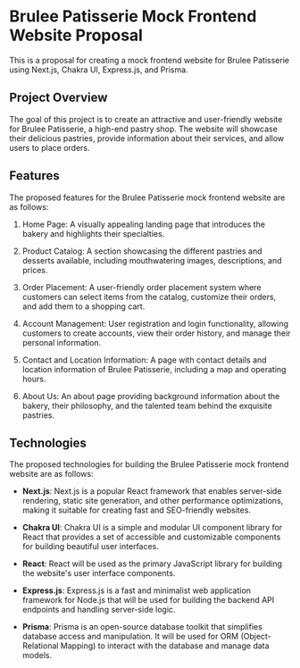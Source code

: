 # Brulee Patisserie Mock Frontend Website Proposal

This is a proposal for creating a mock frontend website for Brulee Patisserie using Next.js, Chakra UI, Express.js, and Prisma.

## Project Overview

The goal of this project is to create an attractive and user-friendly website for Brulee Patisserie, a high-end pastry shop. The website will showcase their delicious pastries, provide information about their services, and allow users to place orders.

## Features

The proposed features for the Brulee Patisserie mock frontend website are as follows:

1. Home Page: A visually appealing landing page that introduces the bakery and highlights their specialties.

2. Product Catalog: A section showcasing the different pastries and desserts available, including mouthwatering images, descriptions, and prices.

3. Order Placement: A user-friendly order placement system where customers can select items from the catalog, customize their orders, and add them to a shopping cart.

4. Account Management: User registration and login functionality, allowing customers to create accounts, view their order history, and manage their personal information.

5. Contact and Location Information: A page with contact details and location information of Brulee Patisserie, including a map and operating hours.

6. About Us: An about page providing background information about the bakery, their philosophy, and the talented team behind the exquisite pastries.

## Technologies

The proposed technologies for building the Brulee Patisserie mock frontend website are as follows:

- **Next.js**: Next.js is a popular React framework that enables server-side rendering, static site generation, and other performance optimizations, making it suitable for creating fast and SEO-friendly websites.

- **Chakra UI**: Chakra UI is a simple and modular UI component library for React that provides a set of accessible and customizable components for building beautiful user interfaces.

- **React**: React will be used as the primary JavaScript library for building the website's user interface components.

- **Express.js**: Express.js is a fast and minimalist web application framework for Node.js that will be used for building the backend API endpoints and handling server-side logic.

- **Prisma**: Prisma is an open-source database toolkit that simplifies database access and manipulation. It will be used for ORM (Object-Relational Mapping) to interact with the database and manage data models.
